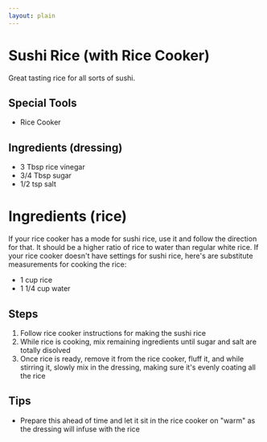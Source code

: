 ```yaml
---
layout: plain
---
```


# Sushi Rice (with Rice Cooker)
Great tasting rice for all sorts of sushi.


## Special Tools
* Rice Cooker


## Ingredients (dressing)
* 3 Tbsp rice vinegar
* 3/4 Tbsp sugar
* 1/2 tsp salt


# Ingredients (rice)
If your rice cooker has a mode for sushi rice, use it and follow the direction for that. It should be a higher ratio of rice to water than regular white rice. If your rice cooker doesn't have settings for sushi rice, here's are substitute measurements for cooking the rice:

* 1 cup rice
* 1 1/4 cup water


## Steps

1. Follow rice cooker instructions for making the sushi rice
1. While rice is cooking, mix remaining ingredients until sugar and salt are totally disolved
1. Once rice is ready, remove it from the rice cooker, fluff it, and while stirring it, slowly mix in the dressing, making sure it's evenly coating all the rice


## Tips
* Prepare this ahead of time and let it sit in the rice cooker on "warm" as the dressing will infuse with the rice
